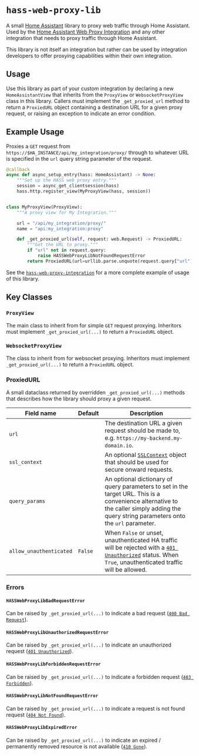 # `hass-web-proxy-lib`

A small [Home Assistant](https://www.home-assistant.io/) library to proxy web
traffic through Home Assistant. Used by the [Home Assistant Web Proxy
Integration](https://github.com/dermotduffy/hass-web-proxy-integration/) and any
other integration that needs to proxy traffic through Home Assistant.

This library is not itself an integration but rather can be used by integration
developers to offer proxying capabilities within their own integration.

## Usage

Use this library as part of your custom integration by declaring a new
`HomeAssistantView` that inherits from the `ProxyView` or `WebsocketProxyView`
class in this library. Callers must implement the `_get_proxied_url` method to
return a `ProxiedURL` object containing a destination URL for a given proxy
request, or raising an exception to indicate an error condition.

## Example Usage

Proxies a `GET` request from `https://$HA_INSTANCE/api/my_integration/proxy/`
through to whatever URL is specified in the `url` query string parameter of the
request.

```py
@callback
async def async_setup_entry(hass: HomeAssistant) -> None:
    """Set up the HASS web proxy entry."""
    session = async_get_clientsession(hass)
    hass.http.register_view(MyProxyView(hass, session))


class MyProxyView(ProxyView):
    """A proxy view for My Integration."""

    url = "/api/my_integration/proxy/"
    name = "api:my_integration:proxy"

    def _get_proxied_url(self, request: web.Request) -> ProxiedURL:
        """Get the URL to proxy."""
        if "url" not in request.query:
            raise HASSWebProxyLibNotFoundRequestError
        return ProxiedURL(url=urllib.parse.unquote(request.query["url"]))
```

See the
[`hass-web-proxy-integration`](https://github.com/dermotduffy/hass-web-proxy-integration/blob/main/custom_components/hass_web_proxy/proxy.py)
for a more complete example of usage of this library.

## Key Classes

### `ProxyView`

The main class to inherit from for simple `GET` request proxying. Inheritors
must implement `_get_proxied_url(...)` to return a `ProxiedURL` object.

### `WebsocketProxyView`

The class to inherit from for websocket proxying. Inheritors must implement
`_get_proxied_url(...)` to return a `ProxiedURL` object.

### ProxiedURL

A small dataclass returned by overridden `_get_proxied_url(...)` methods that describes how the library should proxy a given request.

| Field name              | Default | Description                                                                                                                                                                                                                |
| ----------------------- | ------- | -------------------------------------------------------------------------------------------------------------------------------------------------------------------------------------------------------------------------- |
| `url`                   |         | The destination URL a given request should be made to, e.g. `https://my-backend.my-domain.io`.                                                                                                                             |
| `ssl_context`           |         | An optional [`SSLContext`](https://docs.python.org/3/library/ssl.html#ssl.SSLContext) object that should be used for secure onward requests.                                                                               |
| `query_params`          |         | An optional dictionary of query parameters to set in the target URL. This is a convenience alternative to the caller simply adding the query string parameters onto the `url` parameter.                                   |
| `allow_unauthenticated` | `False` | When `False` or unset, unauthenticated HA traffic will be rejected with a [`401 Unauthorized`](https://developer.mozilla.org/en-US/docs/Web/HTTP/Status/401) status. When `True`, unauthenticated traffic will be allowed. |

### Errors

#### `HASSWebProxyLibBadRequestError`

Can be raised by `_get_proxied_url(...)` to indicate a bad request ([`400 Bad
Request`](https://developer.mozilla.org/en-US/docs/Web/HTTP/Status/400)).

#### `HASSWebProxyLibUnauthorizedRequestError`

Can be raised by `_get_proxied_url(...)` to indicate an unauthorized request
([`401
Unauthorized`](https://developer.mozilla.org/en-US/docs/Web/HTTP/Status/401)).

#### `HASSWebProxyLibForbiddenRequestError`

Can be raised by `_get_proxied_url(...)` to indicate a forbidden request ([`403
Forbidden`](https://developer.mozilla.org/en-US/docs/Web/HTTP/Status/403)).

#### `HASSWebProxyLibNotFoundRequestError`

Can be raised by `_get_proxied_url(...)` to indicate a request is not found request
([`404 Not
Found`](https://developer.mozilla.org/en-US/docs/Web/HTTP/Status/404)).

#### `HASSWebProxyLibExpiredError`

Can be raised by `_get_proxied_url(...)` to indicate an expired / permanently removed
resource is not available ([`410
Gone`](https://developer.mozilla.org/en-US/docs/Web/HTTP/Status/410)).
